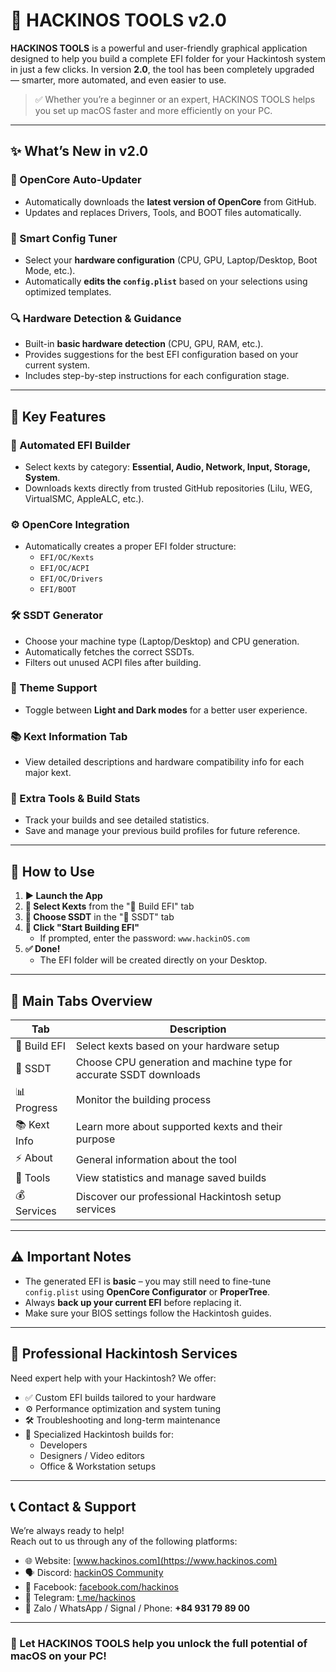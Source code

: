 # 🚀 HACKINOS TOOLS v2.0

**HACKINOS TOOLS** is a powerful and user-friendly graphical application designed to help you build a complete EFI folder for your Hackintosh system in just a few clicks. In version **2.0**, the tool has been completely upgraded — smarter, more automated, and even easier to use.

> ✅ Whether you’re a beginner or an expert, HACKINOS TOOLS helps you set up macOS faster and more efficiently on your PC.

---

## ✨ What’s New in v2.0

### 🔄 OpenCore Auto-Updater
- Automatically downloads the **latest version of OpenCore** from GitHub.
- Updates and replaces Drivers, Tools, and BOOT files automatically.

### 🧠 Smart Config Tuner
- Select your **hardware configuration** (CPU, GPU, Laptop/Desktop, Boot Mode, etc.).
- Automatically **edits the `config.plist`** based on your selections using optimized templates.

### 🔍 Hardware Detection & Guidance
- Built-in **basic hardware detection** (CPU, GPU, RAM, etc.).
- Provides suggestions for the best EFI configuration based on your current system.
- Includes step-by-step instructions for each configuration stage.

---

## 🧩 Key Features

### 📁 Automated EFI Builder
- Select kexts by category: **Essential, Audio, Network, Input, Storage, System**.
- Downloads kexts directly from trusted GitHub repositories (Lilu, WEG, VirtualSMC, AppleALC, etc.).

### ⚙️ OpenCore Integration
- Automatically creates a proper EFI folder structure:
  - `EFI/OC/Kexts`
  - `EFI/OC/ACPI`
  - `EFI/OC/Drivers`
  - `EFI/BOOT`

### 🛠️ SSDT Generator
- Choose your machine type (Laptop/Desktop) and CPU generation.
- Automatically fetches the correct SSDTs.
- Filters out unused ACPI files after building.

### 🎨 Theme Support
- Toggle between **Light and Dark modes** for a better user experience.

### 📚 Kext Information Tab
- View detailed descriptions and hardware compatibility info for each major kext.

### 🧰 Extra Tools & Build Stats
- Track your builds and see detailed statistics.
- Save and manage your previous build profiles for future reference.

---

## 🧪 How to Use

1. **▶️ Launch the App**
2. **🔧 Select Kexts** from the "🔧 Build EFI" tab
3. **🧩 Choose SSDT** in the "🧩 SSDT" tab
4. **🚀 Click "Start Building EFI"**
   - If prompted, enter the password: `www.hackinOS.com`
5. **✅ Done!**
   - The EFI folder will be created directly on your Desktop.

---

## 📌 Main Tabs Overview

| Tab         | Description                                                         |
|-------------|---------------------------------------------------------------------|
| 🔧 Build EFI | Select kexts based on your hardware setup                           |
| 🧩 SSDT      | Choose CPU generation and machine type for accurate SSDT downloads |
| 📊 Progress  | Monitor the building process                                        |
| 📚 Kext Info | Learn more about supported kexts and their purpose                 |
| ⚡ About     | General information about the tool                                  |
| 🧰 Tools     | View statistics and manage saved builds                            |
| 💰 Services  | Discover our professional Hackintosh setup services                |

---

## ⚠️ Important Notes

- The generated EFI is **basic** – you may still need to fine-tune `config.plist` using **OpenCore Configurator** or **ProperTree**.
- Always **back up your current EFI** before replacing it.
- Make sure your BIOS settings follow the Hackintosh guides.

---

## 💼 Professional Hackintosh Services

Need expert help with your Hackintosh? We offer:

- ✅ Custom EFI builds tailored to your hardware
- ⚙️ Performance optimization and system tuning
- 🛠️ Troubleshooting and long-term maintenance
- 💼 Specialized Hackintosh builds for:
  - Developers
  - Designers / Video editors
  - Office & Workstation setups

---

## 📞 Contact & Support

We’re always ready to help!  
Reach out to us through any of the following platforms:

- 🌐 Website: [www.hackinos.com](https://www.hackinos.com)
- 🗣️ Discord: [hackinOS Community](https://discord.gg/hackinos)
- 📘 Facebook: [facebook.com/hackinos](https://facebook.com/hackinos)
- 💬 Telegram: [t.me/hackinos](https://t.me/hackinos)
- 📱 Zalo / WhatsApp / Signal / Phone: **+84 931 79 89 00**

---

### 🧠 Let HACKINOS TOOLS help you unlock the full potential of macOS on your PC!
